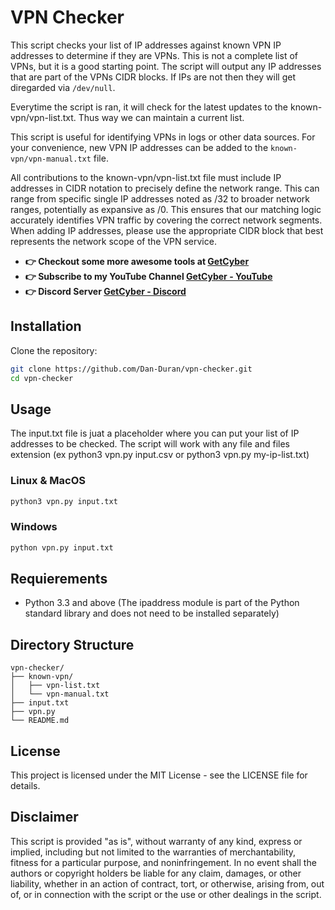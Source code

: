 # VPN Checker

This script checks your list of IP addresses against known VPN IP addresses to determine if they are VPNs. This is not a complete list of VPNs, but it is a good starting point. The script will output any IP addresses that are part of the VPNs CIDR blocks. If IPs are not then they will get diregarded via `/dev/null`.

Everytime the script is ran, it will check for the latest updates to the known-vpn/vpn-list.txt. Thus way we can maintain a current list.

This script is useful for identifying VPNs in logs or other data sources. For your convenience, new VPN IP addresses can be added to the `known-vpn/vpn-manual.txt` file.

All contributions to the known-vpn/vpn-list.txt file must include IP addresses in CIDR notation to precisely define the network range. This can range from specific single IP addresses noted as /32 to broader network ranges, potentially as expansive as /0. This ensures that our matching logic accurately identifies VPN traffic by covering the correct network segments. When adding IP addresses, please use the appropriate CIDR block that best represents the network scope of the VPN service. 

- **👉 Checkout some more awesome tools at [GetCyber](https://getcyber.me/tools)**
- **👉 Subscribe to my YouTube Channel [GetCyber - YouTube](https://youtube.com/getCyber)**
- **👉 Discord Server [GetCyber - Discord](https://discord.gg/YUf3VpDeNH)**

## Installation
Clone the repository:

```bash
git clone https://github.com/Dan-Duran/vpn-checker.git
cd vpn-checker
```
## Usage
The input.txt file is juat a placeholder where you can put your list of IP addresses to be checked. The script will work with any file and files extension (ex python3 vpn.py input.csv or python3 vpn.py my-ip-list.txt)

### Linux & MacOS
```bash
python3 vpn.py input.txt
```
### Windows
```bash
python vpn.py input.txt
```

## Requierements

- Python 3.3 and above (The ipaddress module is part of the Python standard library and does not need to be installed separately)
  
## Directory Structure
```
vpn-checker/
├── known-vpn/
│   ├── vpn-list.txt
│   └── vpn-manual.txt
├── input.txt
├── vpn.py
└── README.md
```

## License
This project is licensed under the MIT License - see the LICENSE file for details. 

## Disclaimer

This script is provided "as is", without warranty of any kind, express or implied, including but not limited to the warranties of merchantability, fitness for a particular purpose, and noninfringement. In no event shall the authors or copyright holders be liable for any claim, damages, or other liability, whether in an action of contract, tort, or otherwise, arising from, out of, or in connection with the script or the use or other dealings in the script.

